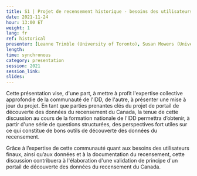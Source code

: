 ```yaml
---
title: S1 | Projet de recensement historique - besoins des utilisateurs et découverte de données
date: 2021-11-24
hour: 13:00 ET
weight: 1
lang: fr
ref: historical
presenter: [Leanne Trimble (University of Toronto), Susan Mowers (University of Ottawa)]
length:
time: synchronous
category: presentation
session: 2021
session_link:
slides:
---
```

Cette présentation vise, d'une part, à mettre à profit l'expertise collective approfondie de la communauté de l'IDD, de l'autre, à présenter une mise à jour du projet. En tant que parties prenantes clés du projet de portail de découverte des données du recensement du Canada, la tenue de cette discussion au cours de la formation nationale de l'IDD permettra d’obtenir, à partir d'une série de questions structurées, des perspectives fort utiles sur ce qui constitue de bons outils de découverte des données du recensement. <!--more-->

Grâce à l’expertise de cette communauté quant aux besoins des utilisateurs finaux, ainsi qu’aux données et à la documentation du recensement, cette discussion contribuera à l'élaboration d'une validation de principe d'un portail de découverte des données du recensement du Canada.
